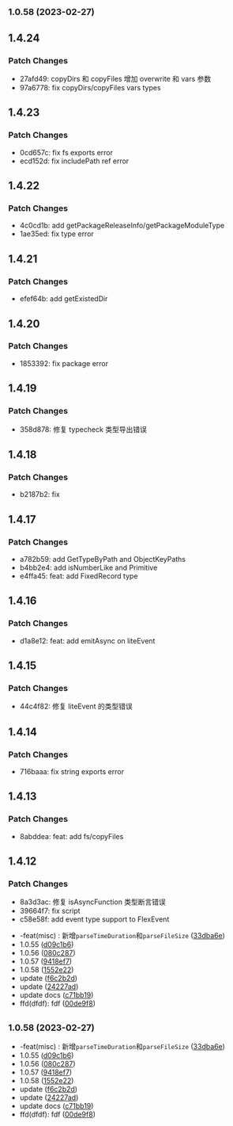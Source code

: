 ## <small>1.0.58 (2023-02-27)</small>

## 1.4.24

### Patch Changes

- 27afd49: copyDirs 和 copyFiles 增加 overwrite 和 vars 参数
- 97a6778: fix copyDirs/copyFiles vars types

## 1.4.23

### Patch Changes

- 0cd657c: fix fs exports error
- ecd152d: fix includePath ref error

## 1.4.22

### Patch Changes

- 4c0cd1b: add getPackageReleaseInfo/getPackageModuleType
- 1ae35ed: fix type error

## 1.4.21

### Patch Changes

- efef64b: add getExistedDir

## 1.4.20

### Patch Changes

- 1853392: fix package error

## 1.4.19

### Patch Changes

- 358d878: 修复 typecheck 类型导出错误

## 1.4.18

### Patch Changes

- b2187b2: fix

## 1.4.17

### Patch Changes

- a782b59: add GetTypeByPath and ObjectKeyPaths
- b4bb2e4: add isNumberLike and Primitive
- e4ffa45: feat: add FixedRecord type

## 1.4.16

### Patch Changes

- d1a8e12: feat: add emitAsync on liteEvent

## 1.4.15

### Patch Changes

- 44c4f82: 修复 liteEvent 的类型错误

## 1.4.14

### Patch Changes

- 716baaa: fix string exports error

## 1.4.13

### Patch Changes

- 8abddea: feat: add fs/copyFiles

## 1.4.12

### Patch Changes

- 8a3d3ac: 修复 isAsyncFunction 类型断言错误
- 39664f7: fix script
- c58e58f: add event type support to FlexEvent

* -feat(misc) : 新增`parseTimeDuration`和`parseFileSize` ([33dba6e](https://github.com/zhangfisher/flex-tools/commit/33dba6e))
* 1.0.55 ([d09c1b6](https://github.com/zhangfisher/flex-tools/commit/d09c1b6))
* 1.0.56 ([080c287](https://github.com/zhangfisher/flex-tools/commit/080c287))
* 1.0.57 ([9418ef7](https://github.com/zhangfisher/flex-tools/commit/9418ef7))
* 1.0.58 ([1552e22](https://github.com/zhangfisher/flex-tools/commit/1552e22))
* update ([f6c2b2d](https://github.com/zhangfisher/flex-tools/commit/f6c2b2d))
* update ([24227ad](https://github.com/zhangfisher/flex-tools/commit/24227ad))
* update docs ([c71bb19](https://github.com/zhangfisher/flex-tools/commit/c71bb19))
* ffd(dfdf): fdf ([00de9f8](https://github.com/zhangfisher/flex-tools/commit/00de9f8))

## <small>1.0.58 (2023-02-27)</small>

- -feat(misc) : 新增`parseTimeDuration`和`parseFileSize` ([33dba6e](https://github.com/zhangfisher/flex-tools/commit/33dba6e))
- 1.0.55 ([d09c1b6](https://github.com/zhangfisher/flex-tools/commit/d09c1b6))
- 1.0.56 ([080c287](https://github.com/zhangfisher/flex-tools/commit/080c287))
- 1.0.57 ([9418ef7](https://github.com/zhangfisher/flex-tools/commit/9418ef7))
- 1.0.58 ([1552e22](https://github.com/zhangfisher/flex-tools/commit/1552e22))
- update ([f6c2b2d](https://github.com/zhangfisher/flex-tools/commit/f6c2b2d))
- update ([24227ad](https://github.com/zhangfisher/flex-tools/commit/24227ad))
- update docs ([c71bb19](https://github.com/zhangfisher/flex-tools/commit/c71bb19))
- ffd(dfdf): fdf ([00de9f8](https://github.com/zhangfisher/flex-tools/commit/00de9f8))
